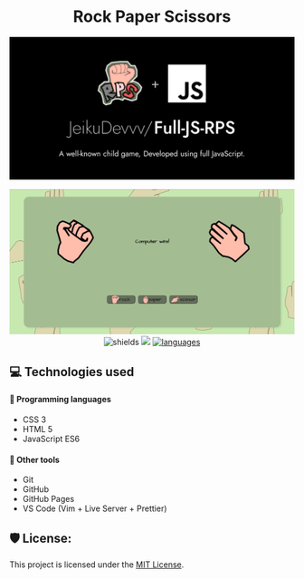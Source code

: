 <h1 align="center" id="title">Rock Paper Scissors</h1>

<p align="center">
<img src="./assets/res/gameBanner.svg" alt="project-image">
</p>

<div align="center">
        <a target="blank" rel="noopener noreferrer" href="https://jeikudevvv.github.io/Full-JS-RPS/"><img src="./preview.png" alt="pomoDuro">
    </a>
    <div>
        <img src="https://img.shields.io/github/license/JeikuDevvv/RPS?color=646F5B&amp;style=for-the-badge" alt="shields">
        <a rel="noopener noreferrer" href="https://jeikudevvv.github.io/RPS/"><img src="https://img.shields.io/website?style=for-the-badge&up_color=646F5B&url=https%3A%2F%2Fjeikudevvv.github.io%2FRPS%2F" href="https://jeikudevvv.github.io/RPS/"></a>
        <a rel="noopener noreferrer" href="https://www.javascript.com/"><img alt="languages" src="https://img.shields.io/github/languages/top/JeikuDevvv/RPS?color=646F5B&amp;style=for-the-badge" "/></a>
    </div>

</div>

<h2>💻 Technologies used</h2>

#### 💾 Programming languages

-   CSS 3
-   HTML 5
-   JavaScript ES6

#### 🧰 Other tools

-   Git
-   GitHub
-   GitHub Pages
-   VS Code (Vim + Live Server + Prettier)

<h2>🛡️ License:</h2>

This project is licensed under the [MIT License](./LICENSE).
